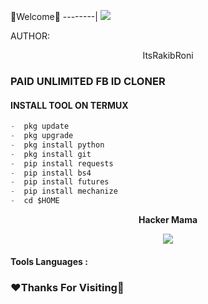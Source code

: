 
🌺Welcome🌺
--------|
![](https://media.tenor.com/iVCiM9W7cvYAAAAd/welcome.gif)



AUTHOR:
   <p align="center">
   ItsRakibRoni
   </p> 


### PAID UNLIMITED FB ID CLONER

#### INSTALL TOOL ON TERMUX

```python
-  pkg update
-  pkg upgrade
-  pkg install python
-  pkg install git
-  pip install requests
-  pip install bs4
-  pip install futures
-  pip install mechanize
-  cd $HOME 
 ```

<p align="center"><b> Hacker Mama</b></p>

<p align="center"><img src="https://media.tenor.com/rePDfDWO3XoAAAAM/hacking.gif width="80px">


#### Tools Languages :


### ❤️Thanks For Visiting🐅
